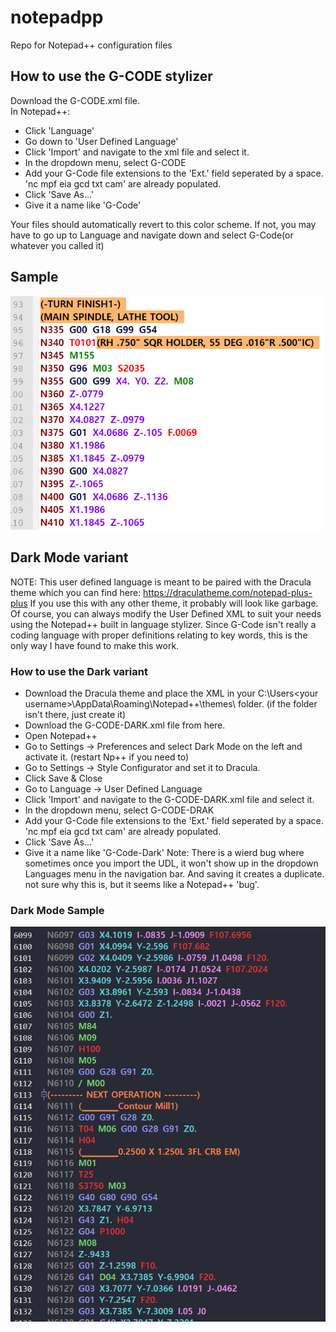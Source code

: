 # notepadpp
Repo for Notepad++ configuration files

## How to use the G-CODE stylizer
Download the G-CODE.xml file.\
In Notepad++:
- Click 'Language'
- Go down to 'User Defined Language'
- Click 'Import' and navigate to the xml file and select it.
- In the dropdown menu, select G-CODE
- Add your G-Code file extensions to the 'Ext.' field seperated by a space. 'nc mpf eia gcd txt cam' are already populated.
- Click 'Save As...'
- Give it a name like 'G-Code'

Your files should automatically revert to this color scheme. If not, you may have to go up to Language and navigate down and select G-Code(or whatever you called it)

## Sample
![G-Code Sample](/images/sample.png)


## Dark Mode variant
NOTE: This user defined language is meant to be paired with the Dracula theme which you can find here: <https://draculatheme.com/notepad-plus-plus>
If you use this with any other theme, it probably will look like garbage. Of course, you can always modify the User Defined XML to suit your needs using the Notepad++ built in language stylizer. Since G-Code isn't really a coding language with proper definitions relating to key words, this is the only way I have found to make this work.

### How to use the Dark variant
- Download the Dracula theme and place the XML in your C:\Users\<your username>\AppData\Roaming\Notepad++\themes\ folder. (if the folder isn't there, just create it)
- Download the G-CODE-DARK.xml file from here.
- Open Notepad++
- Go to Settings -> Preferences and select Dark Mode on the left and activate it. (restart Np++ if you need to)
- Go to Settings -> Style Configurator and set it to Dracula.
- Click Save & Close
- Go to Language -> User Defined Language
- Click 'Import' and navigate to the G-CODE-DARK.xml file and select it.
- In the dropdown menu, select G-CODE-DRAK
- Add your G-Code file extensions to the 'Ext.' field seperated by a space. 'nc mpf eia gcd txt cam' are already populated.
- Click 'Save As...'
- Give it a name like 'G-Code-Dark'
Note: There is a wierd bug where sometimes once you import the UDL, it won't show up in the dropdown Languages menu in the navigation bar. And saving it creates a duplicate. not sure why this is, but it seems like a Notepad++ 'bug'.

### Dark Mode Sample
![G-CODE-DARK](/images/Dark_Screenshot.png)
